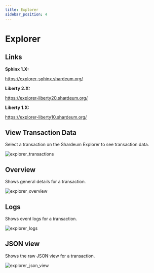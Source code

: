 ```yaml
---
title: Explorer
sidebar_position: 4
---
```


# Explorer

## Links

**Sphinx 1.X:**

https://explorer-sphinx.shardeum.org/

**Liberty 2.X:**

https://explorer-liberty20.shardeum.org/

**Liberty 1.X:**

https://explorer-liberty10.shardeum.org/

## View Transaction Data

Select a transaction on the Shardeum Explorer to see transaction data.

![explorer_transactions](/img/explorer/transactions.jpg)

## Overview

Shows general details for a transaction.

![explorer_overview](/img/explorer/overview.jpg)

## Logs

Shows event logs for a transaction.

![explorer_logs](/img/explorer/eventLogs.jpg)

## JSON view

Shows the raw JSON view for a transaction.

![explorer_json_view](/img/explorer/rawJSON.jpg)
